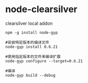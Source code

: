 node-clearsilver
================

clearsilver local addon


    npm -g install node-gyp

    #安装特定版本的编译文件
    node-gyp install 0.6.21
  
    #使用指定版本的文件来编译扩展
    node-gyp configure --target=0.6.21
  
    #编译
    node-gyp build --debug
